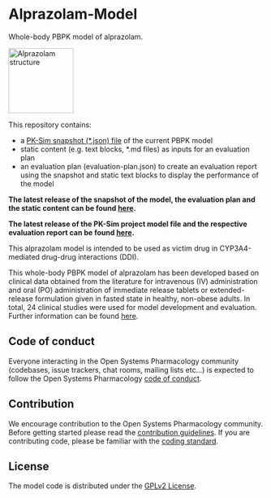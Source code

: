 # Alprazolam-Model
Whole-body PBPK model of alprazolam.

<a title="Alprazolam" href="https://commons.wikimedia.org/wiki/File:Alprazolam_structure.svg"><img width="128" alt="Alprazolam structure" src="https://upload.wikimedia.org/wikipedia/commons/thumb/3/31/Alprazolam_structure.svg/128px-Alprazolam_structure.svg.png"></a> 


This repository contains:

- a [PK-Sim snapshot (*.json) file](https://docs.open-systems-pharmacology.org/working-with-pk-sim/pk-sim-documentation/importing-exporting-project-data-models#exporting-project-to-snapshot-loading-project-from-snapshot) of the current PBPK model
- static content (e.g. text blocks, *.md files) as inputs for an evaluation plan
- an evaluation plan (evaluation-plan.json) to create an evaluation report using the snapshot and static text blocks to display the performance of the model

**The latest release of the snapshot of the model, the evaluation plan and the static content can be found [here](../../releases/latest).**

**The latest release of the PK-Sim project model file and the respective evaluation report can be found [here](https://github.com/Open-Systems-Pharmacology/OSP-PBPK-Model-Library/releases/latest).**



This alprazolam model is intended to be used as victim drug in CYP3A4-mediated drug-drug interactions (DDI).

This whole-body PBPK model of alprazolam has been developed based on clinical data obtained from the literature for intravenous (IV) administration and oral (PO) administration of immediate release tablets or extended-release formulation given in fasted state in healthy, non-obese adults. In total, 24 clinical studies were used for model development and evaluation. 
Further information can be found [here](../../releases/latest).

## Code of conduct

Everyone interacting in the Open Systems Pharmacology community (codebases, issue trackers, chat rooms, mailing lists etc...) is expected to follow the Open Systems Pharmacology [code of conduct](https://github.com/Open-Systems-Pharmacology/Suite/blob/master/CODE_OF_CONDUCT.md#contributor-covenant-code-of-conduct).

## Contribution

We encourage contribution to the Open Systems Pharmacology community. Before getting started please read the [contribution guidelines](https://github.com/Open-Systems-Pharmacology/Suite/blob/master/CONTRIBUTING.md#ways-to-contribute). If you are contributing code, please be familiar with the [coding standard](https://github.com/Open-Systems-Pharmacology/Suite/blob/master/CODING_STANDARDS.md#visual-studio-settings).

## License

The model code is distributed under the [GPLv2 License](https://github.com/Open-Systems-Pharmacology/Suite/blob/develop/LICENSE).
